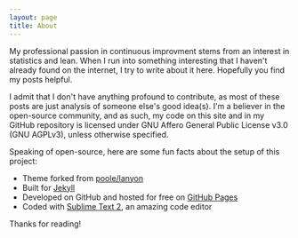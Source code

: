 ```yaml
---
layout: page
title: About
---
```

My professional passion in continuous improvment stems from an interest in statistics and lean. When I run into something interesting that I haven't already found on the internet, I try to write about it here. Hopefully you find my posts helpful.

I admit that I don't have anything profound to contribute, as most of these posts are just analysis of someone else's good idea(s). I'm a believer in the open-source community, and as such, my code on this site and in my GitHub repository is licensed under GNU Affero General Public License v3.0 (GNU AGPLv3), unless otherwise specified.

Speaking of open-source, here are some fun facts about the setup of this project:

* Theme forked from [poole/lanyon](https://github.com/poole/lanyon)
* Built for [Jekyll](http://jekyllrb.com)
* Developed on GitHub and hosted for free on [GitHub Pages](https://pages.github.com)
* Coded with [Sublime Text 2](http://sublimetext.com), an amazing code editor

Thanks for reading!
